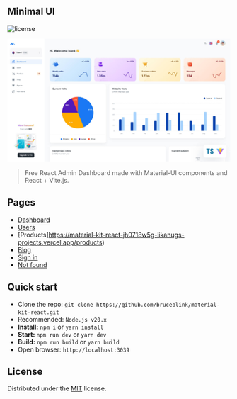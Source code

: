 ## Minimal UI 

![license](https://img.shields.io/badge/license-MIT-blue.svg)

![preview](public/assets/images/minimal-free-preview.jpg)

> Free React Admin Dashboard made with Material-UI components and React + Vite.js.

## Pages

- [Dashboard](https://material-kit-react-jh0718w5g-likanugs-projects.vercel.app/)
- [Users](https://material-kit-react-jh0718w5g-likanugs-projects.vercel.app/user)
- [Products]https://material-kit-react-jh0718w5g-likanugs-projects.vercel.app/products)
- [Blog](https://material-kit-react-jh0718w5g-likanugs-projects.vercel.app/blog)
- [Sign in](https://material-kit-react-jh0718w5g-likanugs-projects.vercel.app/sign-in)
- [Not found](https://material-kit-react-jh0718w5g-likanugs-projects.vercel.app/404)

## Quick start

- Clone the repo: `git clone https://github.com/bruceblink/material-kit-react.git`
- Recommended: `Node.js v20.x`
- **Install:** `npm i` or `yarn install`
- **Start:** `npm run dev` or `yarn dev`
- **Build:** `npm run build` or `yarn build`
- Open browser: `http://localhost:3039`

## License

Distributed under the [MIT](https://github.com/minimal-ui-kit/minimal.free/blob/main/LICENSE.md) license.

